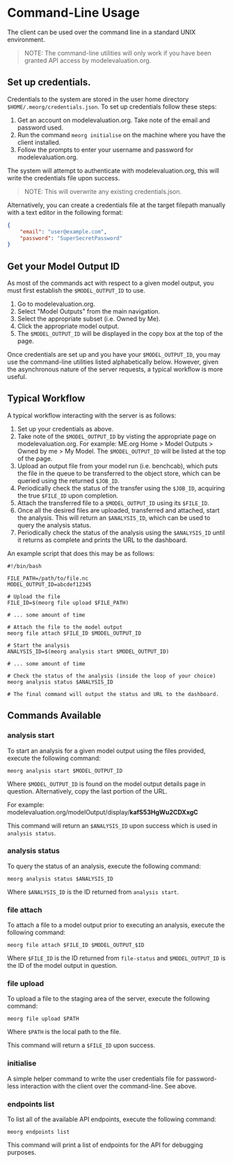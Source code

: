# Command-Line Usage

The client can be used over the command line in a standard UNIX environment.

> NOTE: The command-line utilities will only work if you have been granted API access by modelevaluation.org.

## Set up credentials.

Credentials to the system are stored in the user home directory `$HOME/.meorg/credentials.json`. To set up credentials follow these steps:

1. Get an account on modelevaluation.org. Take note of the email and password used.
2. Run the command `meorg initialise` on the machine where you have the client installed.
3. Follow the prompts to enter your username and password for modelevaluation.org.

The system will attempt to authenticate with modelevaluation.org, this will write the credentials file upon success. 

> NOTE: This will overwrite any existing credentials.json.

Alternatively, you can create a credentials file at the target filepath manually with a text editor in the following format:

```json
{
    "email": "user@example.com",
    "password": "SuperSecretPassword"
}
```

## Get your Model Output ID

As most of the commands act with respect to a given model output, you must first establish the `$MODEL_OUTPUT_ID` to use.

1. Go to modelevaluation.org.
2. Select "Model Outputs" from the main navigation.
3. Select the appropriate subset (i.e. Owned by Me).
4. Click the appropriate model output.
5. The `$MODEL_OUTPUT_ID` will be displayed in the copy box at the top of the page.

Once credentials are set up and you have your `$MODEL_OUTPUT_ID`, you may use the command-line utilities listed alphabetically below. However, given the asynchronous nature of the server requests, a typical workflow is more useful.

## Typical Workflow

A typical workflow interacting with the server is as follows:

1. Set up your credentials as above.
2. Take note of the `$MODEL_OUTPUT_ID` by visting the appropriate page on modelevaluation.org. For example: ME.org Home > Model Outputs > Owned by me > My Model. The `$MODEL_OUTPUT_ID` will be listed at the top of the page.
3. Upload an output file from your model run (i.e. benchcab), which puts the file in the queue to be transferred to the object store, which can be queried using the returned `$JOB_ID`.
4. Periodically check the status of the transfer using the `$JOB_ID`, acquiring the true `$FILE_ID` upon completion.
5. Attach the transferred file to a `$MODEL_OUTPUT_ID` using its `$FILE_ID`.
6. Once all the desired files are uploaded, transferred and attached, start the analysis. This will return an `$ANALYSIS_ID`, which can be used to query the analysis status.
7. Periodically check the status of the analysis using the `$ANALYSIS_ID` until it returns as complete and prints the URL to the dashboard.

An example script that does this may be as follows:

```shell
#!/bin/bash

FILE_PATH=/path/to/file.nc
MODEL_OUTPUT_ID=abcdef12345

# Upload the file
FILE_ID=$(meorg file upload $FILE_PATH)

# ... some amount of time

# Attach the file to the model output
meorg file attach $FILE_ID $MODEL_OUTPUT_ID

# Start the analysis
ANALYSIS_ID=$(meorg analysis start $MODEL_OUTPUT_ID)

# ... some amount of time

# Check the status of the analysis (inside the loop of your choice)
meorg analysis status $ANALYSIS_ID

# The final command will output the status and URL to the dashboard.
```

## Commands Available

### analysis start

To start an analysis for a given model output using the files provided, execute the following command:

```shell
meorg analysis start $MODEL_OUTPUT_ID
```

Where `$MODEL_OUTPUT_ID` is found on the model output details page in question. Alternatively, copy the last portion of the URL.

For example:
modelevaluation.org/modelOutput/display/**kafS53HgWu2CDXxgC**

This command will return an `$ANALYSIS_ID` upon success which is used in `analysis status`.

### analysis status

To query the status of an analysis, execute the following command:

```shell
meorg analysis status $ANALYSIS_ID
```

Where `$ANALYSIS_ID` is the ID returned from `analysis start`.

### file attach

To attach a file to a model output prior to executing an analysis, execute the following command:

```shell
meorg file attach $FILE_ID $MODEL_OUTPUT_$ID
```

Where `$FILE_ID` is the ID returned from `file-status` and `$MODEL_OUTPUT_ID` is the ID of the model output in question.

### file upload

To upload a file to the staging area of the server, execute the following command:

```shell
meorg file upload $PATH
```

Where `$PATH` is the local path to the file.

This command will return a `$FILE_ID` upon success.

### initialise

A simple helper command to write the user credentials file for password-less interaction with the client over the command-line. See above.

### endpoints list

To list all of the available API endpoints, execute the following command:

```shell
meorg endpoints list
```

This command will print a list of endpoints for the API for debugging purposes.